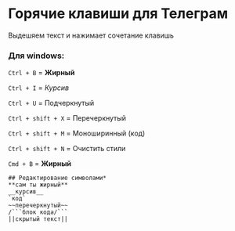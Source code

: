 # Горячие клавиши для Телеграм

Выдешяем текст и нажимает сочетание клавишь

### Для windows:

`Ctrl + B` = **Жирный**

`Ctrl + I` = *Курсив*

`Ctrl + U` = Подчеркнутый
    
`Ctrl + shift + X` = Перечеркнутый
    
`Ctrl + shift + M` = Моноширинный (код)
    
`Ctrl + shift + N` = Очистить стили


`Cmd + B` = **Жирный**

```
## Редактирование символами*
**сам ты жирный**
__курсив__
`код`
~~перечеркнутый~~
/```блок кода/```
||скрытый текст||
```
